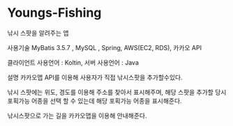 # Youngs-Fishing
낚시 스팟을 알려주는 앱

사용기술
MyBatis 3.5.7 , MySQL , Spring, AWS(EC2, RDS), 카카오 API

클라이언트 사용언어 : Koltin, 서버 사용언어 : Java

설명
카카오맵 API를 이용해 사용자가 직접 낚시스팟을 추가할수있다.

낚시 스팟에는 위도, 경도를 이용해 주소를 찾아서 표시해주며, 해당 스팟을 추가할 당시 포획가능 어종을 선택 할 수 있는데 해당 포획가능 어종을 표시해준다.

낚시스팟으로 가는 길을 카카오맵을 이용해 안내해준다.
